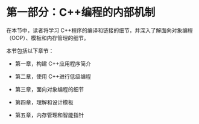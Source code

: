 # 第一部分：C++编程的内部机制

在本节中，读者将学习 C++程序的编译和链接的细节，并深入了解面向对象编程（OOP）、模板和内存管理的细节。

本节包括以下章节：

+   第一章，构建 C++应用程序简介

+   第二章，使用 C++进行低级编程

+   第三章，面向对象编程的细节

+   第四章，理解和设计模板

+   第五章，内存管理和智能指针
